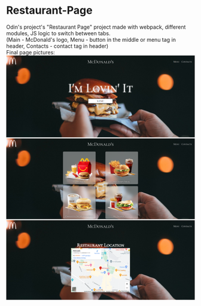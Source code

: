 # Restaurant-Page
<p>
Odin's project's "Restaurant Page" project made with webpack, different modules, JS logic to switch between tabs. <br> 
(Main - McDonald's logo, Menu - button in the middle or menu tag in header, Contacts - contact tag in header)<br>
Final page pictures: 
<img src="final1.png">
<img src="final2.png">
<img src="final3.png">
</p>